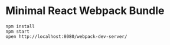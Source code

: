 # Minimal React Webpack Bundle

`npm install`    
`npm start`    
`open http://localhost:8080/webpack-dev-server/`    
